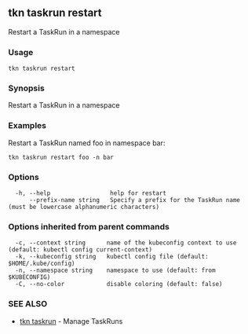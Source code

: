 ## tkn taskrun restart

Restart a TaskRun in a namespace

### Usage

```
tkn taskrun restart
```

### Synopsis

Restart a TaskRun in a namespace

### Examples

Restart a TaskRun named foo in namespace bar:

	tkn taskrun restart foo -n bar


### Options

```
  -h, --help                 help for restart
      --prefix-name string   Specify a prefix for the TaskRun name (must be lowercase alphanumeric characters)
```

### Options inherited from parent commands

```
  -c, --context string      name of the kubeconfig context to use (default: kubectl config current-context)
  -k, --kubeconfig string   kubectl config file (default: $HOME/.kube/config)
  -n, --namespace string    namespace to use (default: from $KUBECONFIG)
  -C, --no-color            disable coloring (default: false)
```

### SEE ALSO

* [tkn taskrun](tkn_taskrun.md)	 - Manage TaskRuns

